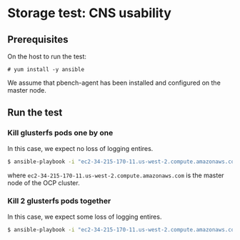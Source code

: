 # Storage test: CNS usability

## Prerequisites

On the host to run the test:

```
# yum install -y ansible
```

We assume that pbench-agent has been installed and configured on the master node.

## Run the test

### Kill glusterfs pods one by one

In this case, we expect no loss of logging entires.

```sh
$ ansible-playbook -i "ec2-34-215-170-11.us-west-2.compute.amazonaws.com," storage/cns_usability/cns-usability-test-restart-glusterfs-pods_1by1.yaml
```

where `ec2-34-215-170-11.us-west-2.compute.amazonaws.com` is the master node of the OCP cluster.

### Kill 2 glusterfs pods together

In this case, we expect some loss of logging entires.

```sh
$ ansible-playbook -i "ec2-34-215-170-11.us-west-2.compute.amazonaws.com," storage/cns_usability/cns-usability-test-restart-2-glusterfs-pods.yaml
```